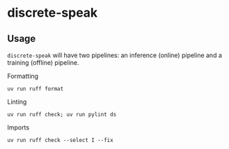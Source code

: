 # discrete-speak

## Usage

`discrete-speak` will have two pipelines: an inference (online) pipeline and a training (offline) pipeline.

Formatting

```
uv run ruff format
```

Linting

```
uv run ruff check; uv run pylint ds
```

Imports

```
uv run ruff check --select I --fix
```
